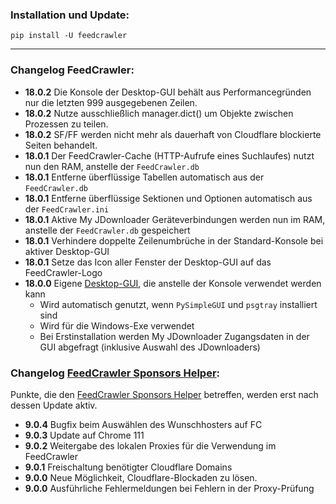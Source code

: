 ### Installation und Update:

`pip install -U feedcrawler`

---

### Changelog FeedCrawler:

- **18.0.2** Die Konsole der Desktop-GUI behält aus Performancegründen nur die letzten 999 ausgegebenen Zeilen.
- **18.0.2** Nutze ausschließlich manager.dict() um Objekte zwischen Prozessen zu teilen.
- **18.0.2** SF/FF werden nicht mehr als dauerhaft von Cloudflare blockierte Seiten behandelt.
- **18.0.1** Der FeedCrawler-Cache (HTTP-Aufrufe eines Suchlaufes) nutzt nun den RAM, anstelle der `FeedCrawler.db` 
- **18.0.1** Entferne überflüssige Tabellen automatisch aus der `FeedCrawler.db`
- **18.0.1** Entferne überflüssige Sektionen und Optionen automatisch aus der `FeedCrawler.ini`
- **18.0.1** Aktive My JDownloader Geräteverbindungen werden nun im RAM, anstelle der `FeedCrawler.db` gespeichert 
- **18.0.1** Verhindere doppelte Zeilenumbrüche in der Standard-Konsole bei aktiver Desktop-GUI
- **18.0.1** Setze das Icon aller Fenster der Desktop-GUI auf das FeedCrawler-Logo
- **18.0.0** Eigene [Desktop-GUI](https://github.com/rix1337/FeedCrawler/wiki/7.-Desktop-GUI), die anstelle der Konsole verwendet werden kann
  - Wird automatisch genutzt, wenn `PySimpleGUI` und `psgtray` installiert sind
  - Wird für die Windows-Exe verwendet
  - Bei Erstinstallation werden My JDownloader Zugangsdaten in der GUI abgefragt (inklusive Auswahl des JDownloaders)

### Changelog [FeedCrawler Sponsors Helper](https://github.com/rix1337/FeedCrawler/wiki/5.-FeedCrawler-Sponsors-Helper):

Punkte, die den [FeedCrawler Sponsors Helper](https://github.com/rix1337/RSScrawler/wiki/5.-FeedCrawler-Sponsors-Helper)
betreffen, werden erst nach dessen Update aktiv.

- **9.0.4** Bugfix beim Auswählen des Wunschhosters auf FC
- **9.0.3** Update auf Chrome 111
- **9.0.2** Weitergabe des lokalen Proxies für die Verwendung im FeedCrawler
- **9.0.1** Freischaltung benötigter Cloudflare Domains
- **9.0.0** Neue Möglichkeit, Cloudflare-Blockaden zu lösen.
- **9.0.0** Ausführliche Fehlermeldungen bei Fehlern in der Proxy-Prüfung
